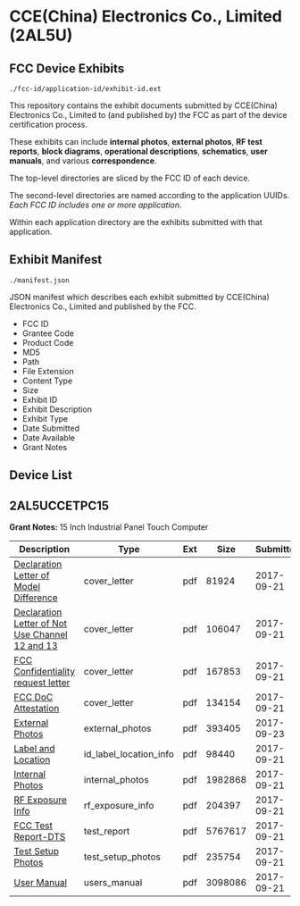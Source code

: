 # CCE(China) Electronics Co., Limited (2AL5U)
## FCC Device Exhibits

```
./fcc-id/application-id/exhibit-id.ext
```

This repository contains the exhibit documents submitted by CCE(China) Electronics Co., Limited to (and published by) the FCC as part of the device certification process.

These exhibits can include **internal photos**, **external photos**, **RF test reports**, **block diagrams**, **operational descriptions**, **schematics**, **user manuals**, and various **correspondence**.

The top-level directories are sliced by the FCC ID of each device.

The second-level directories are named according to the application UUIDs. *Each FCC ID includes one or more application.*

Within each application directory are the exhibits submitted with that application. 

## Exhibit Manifest

```
./manifest.json
```

JSON manifest which describes each exhibit submitted by CCE(China) Electronics Co., Limited and published by the FCC.

- FCC ID
- Grantee Code
- Product Code
- MD5
- Path
- File Extension
- Content Type
- Size
- Exhibit ID
- Exhibit Description
- Exhibit Type
- Date Submitted
- Date Available
- Grant Notes

## Device List
## 2AL5UCCETPC15
**Grant Notes:** 15 Inch Industrial Panel Touch Computer

| Description | Type | Ext | Size | Submitted | Available |
| ----------- | ---- | --- | ---- | --------- | --------- |
| [Declaration Letter of Model Difference](2AL5UCCETPC15/8a7aa5bd79a9ee50977423657f15bd3f/3573864.pdf) | cover_letter | pdf | 81924 | 2017-09-21 | 2017-09-23 |
| [Declaration Letter of Not Use Channel 12 and 13](2AL5UCCETPC15/8a7aa5bd79a9ee50977423657f15bd3f/3573875.pdf) | cover_letter | pdf | 106047 | 2017-09-21 | 2017-09-23 |
| [FCC Confidentiality request letter](2AL5UCCETPC15/8a7aa5bd79a9ee50977423657f15bd3f/3573930.pdf) | cover_letter | pdf | 167853 | 2017-09-21 | 2017-09-23 |
| [FCC DoC Attestation](2AL5UCCETPC15/8a7aa5bd79a9ee50977423657f15bd3f/3573936.pdf) | cover_letter | pdf | 134154 | 2017-09-21 | 2017-09-23 |
| [External Photos](2AL5UCCETPC15/8a7aa5bd79a9ee50977423657f15bd3f/3576304.pdf) | external_photos | pdf | 393405 | 2017-09-23 | 2017-09-23 |
| [Label and Location](2AL5UCCETPC15/8a7aa5bd79a9ee50977423657f15bd3f/3573947.pdf) | id_label_location_info | pdf | 98440 | 2017-09-21 | 2017-09-23 |
| [Internal Photos](2AL5UCCETPC15/8a7aa5bd79a9ee50977423657f15bd3f/3573900.pdf) | internal_photos | pdf | 1982868 | 2017-09-21 | 2017-09-23 |
| [RF Exposure Info](2AL5UCCETPC15/8a7aa5bd79a9ee50977423657f15bd3f/3574005.pdf) | rf_exposure_info | pdf | 204397 | 2017-09-21 | 2017-09-23 |
| [FCC Test Report-DTS](2AL5UCCETPC15/8a7aa5bd79a9ee50977423657f15bd3f/3574009.pdf) | test_report | pdf | 5767617 | 2017-09-21 | 2017-09-23 |
| [Test Setup Photos](2AL5UCCETPC15/8a7aa5bd79a9ee50977423657f15bd3f/3574007.pdf) | test_setup_photos | pdf | 235754 | 2017-09-21 | 2017-09-23 |
| [User Manual](2AL5UCCETPC15/8a7aa5bd79a9ee50977423657f15bd3f/3574008.pdf) | users_manual | pdf | 3098086 | 2017-09-21 | 2017-09-23 |
